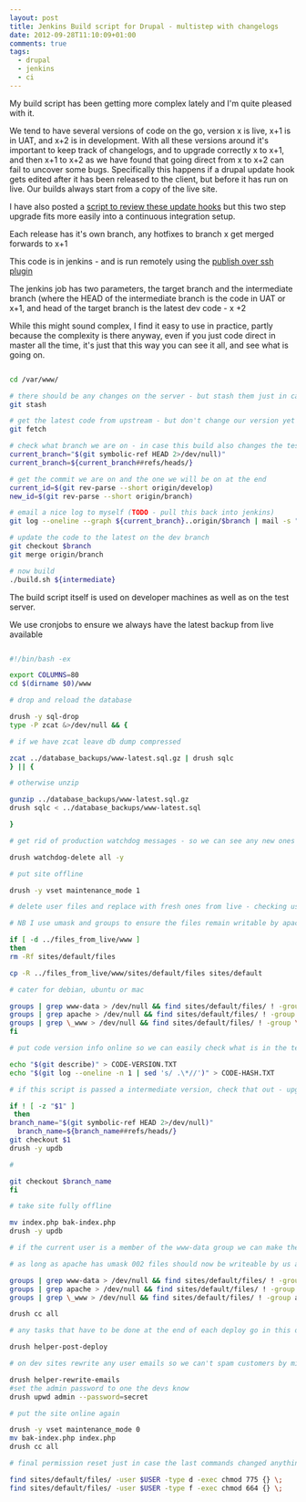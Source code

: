```yaml
---
layout: post
title: Jenkins Build script for Drupal - multistep with changelogs
date: 2012-09-28T11:10:09+01:00
comments: true
tags:
  - drupal
  - jenkins
  - ci
---
```


My build script has been getting more complex lately and I'm quite pleased with it.

We tend to have several versions of code on the go, version x is live, x+1 is in UAT, and x+2 is in development. With all these versions around it's important to keep track of changelogs, and to upgrade correctly x to x+1, and then x+1 to x+2 as we have found that going direct from x to x+2 can fail to uncover some bugs. Specifically this happens if a drupal update hook gets edited after it has been released to the client, but before it has run on live. Our builds always start from a copy of the live site.

<!--more-->

I have also posted a [script to review these update hooks](/blog/12/07/12/check-drupal-update-hook-changes) but this two step upgrade fits more easily into a continuous integration setup.

Each release has it's own branch, any hotfixes to branch x get merged forwards to x+1

This code is in jenkins - and is run remotely using the [publish over ssh plugin](https://wiki.jenkins-ci.org/display/JENKINS/Publish+Over+SSH+Plugin)

The jenkins job has two parameters, the target branch and the intermediate branch (where the HEAD of the intermediate branch is the code in UAT or x+1, and head of the target branch is the latest dev code - x +2

While this might sound complex, I find it easy to use in practice, partly because the complexity is there anyway, even if you just code direct in master all the time, it's just that this way you can see it all, and see what is going on.

```bash

cd /var/www/

# there should be any changes on the server - but stash them just in case
git stash

# get the latest code from upstream - but don't change our version yet
git fetch

# check what branch we are on - in case this build also changes the test server to a new release
current_branch="$(git symbolic-ref HEAD 2>/dev/null)"
current_branch=${current_branch##refs/heads/}

# get the commit we are on and the one we will be on at the end
current_id=$(git rev-parse --short origin/develop)
new_id=$(git rev-parse --short origin/branch)

# email a nice log to myself (TODO - pull this back into jenkins)
git log --oneline --graph ${current_branch}..origin/$branch | mail -s "updating $(hostname) from $current_branch $current_id to $branch $new_id"   me@example.com

# update the code to the latest on the dev branch
git checkout $branch
git merge origin/branch

# now build
./build.sh ${intermediate}

```

The build script itself is used on developer machines as well as on the test server.

We use cronjobs to ensure we always have the latest backup from live available

```bash

#!/bin/bash -ex

export COLUMNS=80
cd $(dirname $0)/www

# drop and reload the database

drush -y sql-drop
type -P zcat &>/dev/null && {

# if we have zcat leave db dump compressed

zcat ../database_backups/www-latest.sql.gz | drush sqlc
} || {

# otherwise unzip

gunzip ../database_backups/www-latest.sql.gz
drush sqlc < ../database_backups/www-latest.sql

}

# get rid of production watchdog messages - so we can see any new ones easily

drush watchdog-delete all -y

# put site offline

drush -y vset maintenance_mode 1

# delete user files and replace with fresh ones from live - checking user permissions

# NB I use umask and groups to ensure the files remain writable by apache and CLI

if [ -d ../files_from_live/www ]
then
rm -Rf sites/default/files

cp -R ../files_from_live/www/sites/default/files sites/default

# cater for debian, ubuntu or mac

groups | grep www-data > /dev/null && find sites/default/files/ ! -group www-data -exec chgrp www-data {} \;
groups | grep apache > /dev/null && find sites/default/files/ ! -group apache -exec chgrp apache {} \;
groups | grep \_www > /dev/null && find sites/default/files/ ! -group \_www -exec chgrp \_www {} \;
fi

# put code version info online so we can easily check what is in the test site

echo "$(git describe)" > CODE-VERSION.TXT
echo "$(git log --oneline -n 1 | sed 's/ .\*//')" > CODE-HASH.TXT

# if this script is passed a intermediate version, check that out - upgrade and then checkout back to where we were

if ! [ -z "$1" ]
 then
branch_name="$(git symbolic-ref HEAD 2>/dev/null)"
  branch_name=${branch_name##refs/heads/}
git checkout $1
drush -y updb

#

git checkout $branch_name
fi

# take site fully offline

mv index.php bak-index.php
drush -y updb

# if the current user is a member of the www-data group we can make the files owned by this group

# as long as apache has umask 002 files should now be writeable by us and apache

groups | grep www-data > /dev/null && find sites/default/files/ ! -group www-data -exec chgrp www-data {} \;
groups | grep apache > /dev/null && find sites/default/files/ ! -group apache -exec chgrp apache {} \;
groups | grep \_www > /dev/null && find sites/default/files/ ! -group apache -exec chgrp \_www {} \;

drush cc all

# any tasks that have to be done at the end of each deploy go in this drush hook

drush helper-post-deploy

# on dev sites rewrite any user emails so we can't spam customers by mistake

drush helper-rewrite-emails
#set the admin password to one the devs know
drush upwd admin --password=secret

# put the site online again

drush -y vset maintenance_mode 0
mv bak-index.php index.php
drush cc all

# final permission reset just in case the last commands changed anything

find sites/default/files/ -user $USER -type d -exec chmod 775 {} \;
find sites/default/files/ -user $USER -type f -exec chmod 664 {} \;

```
